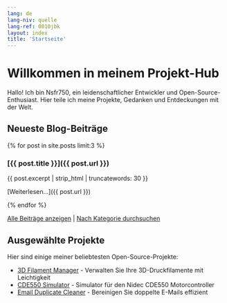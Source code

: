 ```yaml
---
lang: de
lang-niv: quelle
lang-ref: 0010jbk
layout: index
title: 'Startseite'
---
```


# Willkommen in meinem Projekt-Hub

Hallo! Ich bin Nsfr750, ein leidenschaftlicher Entwickler und Open-Source-Enthusiast. Hier teile ich meine Projekte, Gedanken und Entdeckungen mit der Welt.

## Neueste Blog-Beiträge

{% for post in site.posts limit:3 %}
### [{{ post.title }}]({{ post.url }})

{{ post.excerpt | strip_html | truncatewords: 30 }}

[Weiterlesen...]({{ post.url }})

{% endfor %}

[Alle Beiträge anzeigen](blog) | [Nach Kategorie durchsuchen](categories)

## Ausgewählte Projekte

Hier sind einige meiner beliebtesten Open-Source-Projekte:

- [3D Filament Manager](https://github.com/Nsfr750/3D_Filament_Manager) - Verwalten Sie Ihre 3D-Druckfilamente mit Leichtigkeit
- [CDE550 Simulator](https://github.com/Nsfr750/CDE550-sim) - Simulator für den Nidec CDE550 Motorcontroller
- [Email Duplicate Cleaner](https://github.com/Nsfr750/EmailDuplicateCleaner) - Bereinigen Sie doppelte E-Mails effizient
